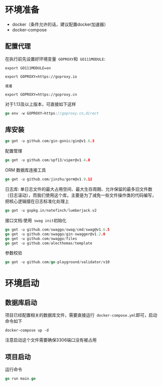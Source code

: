# 环境准备
- docker（条件允许的话，建议配置docker加速器）
- docker-compose


## 配置代理

在执行前先设置好环境变量` GOPROXY`和` GO111MODULE`:
```shell
export GO111MODULE=on 

export GOPROXY=https://goproxy.io

或者

export GOPROXY=https://goproxy.cn 
```
对于1.13及以上版本，可直接如下这样
```go
go env -w GOPROXY=https://goproxy.cn,direct 
```
## 库安装
```go
go get -u github.com/gin-gonic/gin@v1.6.3
```
配置管理
```go
go get -u github.com/spf13/viper@v1.4.0
```
ORM 数据库连接工具
```go
go get -u github.com/jinzhu/gorm@v1.9.12
```
日志库: 单日志文件的最大占用空间、最大生存周期、允许保留的最多旧文件数（日志滚动），而我们使用这个库，主要是为了减免一些文件操作类的代码编写，把核心逻辑摆在日志标准化处理上
```go
go get -u gopkg.in/natefinch/lumberjack.v2
```
接口文档:使用` swag init`初始化
```go
go get -u github.com/swaggo/swag/cmd/swag@v1.6.5
go get -u github.com/swaggo/gin-swagger@v1.2.0 
go get -u github.com/swaggo/files
go get -u github.com/alecthomas/template
```
参数校验
```go
go get -u github.com/go-playground/validator/v10
```

# 环境启动


## 数据库启动
项目已经配置相关的数据库文件，需要直接运行` docker-compose.yml`即可，启动命令如下

```shell
docker-compose up -d
```
注意启动这个文件需要确保3306端口没有被占用

## 项目启动
运行命令
```go
go run main.go 
```